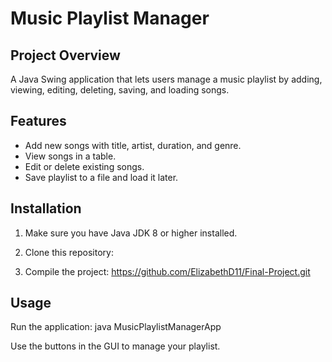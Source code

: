 # Music Playlist Manager

## Project Overview
A Java Swing application that lets users manage a music playlist by adding, viewing, editing, deleting, saving, and loading songs.

## Features
- Add new songs with title, artist, duration, and genre.
- View songs in a table.
- Edit or delete existing songs.
- Save playlist to a file and load it later.

## Installation
1. Make sure you have Java JDK 8 or higher installed.
2. Clone this repository:

3. Compile the project:
   https://github.com/ElizabethD11/Final-Project.git 

## Usage
Run the application:
java MusicPlaylistManagerApp
 
Use the buttons in the GUI to manage your playlist.
